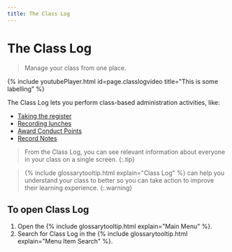 ```yaml
---
title: The Class Log
---
```

# The Class Log

> Manage your class from one place.

{% include youtubePlayer.html id=page.classlogvideo title="This is some labelling" %}

The Class Log lets you perform class-based administration activities, like:

- [Taking the register](take-register)
- [Recording lunches](dinner-register)
- [Award Conduct Points](conduct)
- [Record Notes](notes)

> From the Class Log, you can see relevant information about everyone in your class on a single screen.
{:.tip}

> {% include glossarytooltip.html explain="Class Log" %} can help you understand your class to better so you can take action to improve their learning experience.
{:.warning}


## To open  Class Log
1. Open the {% include glossarytooltip.html explain="Main Menu" %}.
1. Search for Class Log in the {% include glossarytooltip.html explain="Menu Item Search" %}.
